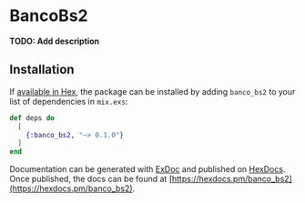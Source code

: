 # BancoBs2

**TODO: Add description**

## Installation

If [available in Hex](https://hex.pm/docs/publish), the package can be installed
by adding `banco_bs2` to your list of dependencies in `mix.exs`:

```elixir
def deps do
  [
    {:banco_bs2, "~> 0.1.0"}
  ]
end
```

Documentation can be generated with [ExDoc](https://github.com/elixir-lang/ex_doc)
and published on [HexDocs](https://hexdocs.pm). Once published, the docs can
be found at [https://hexdocs.pm/banco_bs2](https://hexdocs.pm/banco_bs2).

